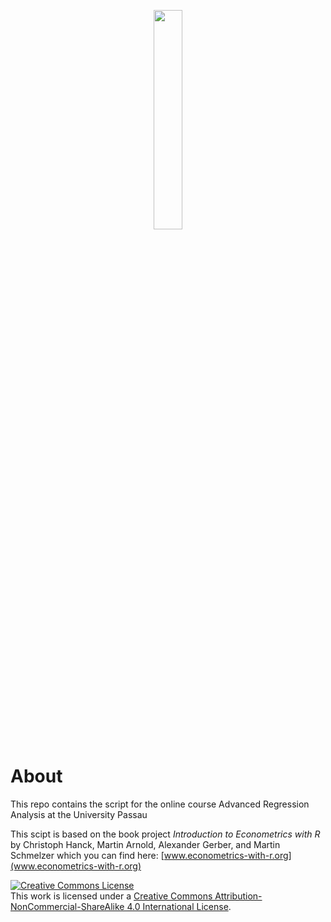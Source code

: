 <p align="center"><img align="center" src="https://github.com/lidom/AdvRA/images/mylogo.png" width="30%" height="30%"></p>


# About


This repo contains the script for the online course Advanced Regression Analysis at the University Passau


This scipt is based on the book project *Introduction to Econometrics with R* by Christoph Hanck, Martin Arnold, Alexander Gerber, and Martin Schmelzer which you can find here: [www.econometrics-with-r.org](www.econometrics-with-r.org)


<a rel="license" href="http://creativecommons.org/licenses/by-nc-sa/4.0/"><img alt="Creative Commons License" style="border-width:0" src="https://mirrors.creativecommons.org/presskit/buttons/88x31/svg/by-nc-sa.eu.svg"/></a><br/>This work is licensed under a <a rel="license" href="http://creativecommons.org/licenses/by-nc-sa/4.0/">Creative Commons Attribution-NonCommercial-ShareAlike 4.0 International License</a>.
